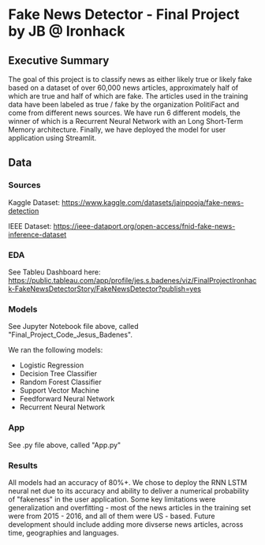 # Fake News Detector - Final Project by JB @ Ironhack

## Executive Summary
The goal of this project is to classify news as either likely true or likely fake based on a dataset of over 60,000 news articles, approximately half of which are true and half of which are fake. The articles used in the training data have been labeled as true / fake by the organization PolitiFact and come from different news sources. We have run 6 different models, the winner of which is a Recurrent Neural Network with an Long Short-Term Memory architecture. Finally, we have deployed the model for user application using Streamlit. 

## Data 

### Sources

Kaggle Dataset: https://www.kaggle.com/datasets/jainpooja/fake-news-detection

IEEE Dataset: https://ieee-dataport.org/open-access/fnid-fake-news-inference-dataset

### EDA

See Tableu Dashboard here: https://public.tableau.com/app/profile/jes.s.badenes/viz/FinalProjectIronhack-FakeNewsDetectorStory/FakeNewsDetector?publish=yes

### Models

See Jupyter Notebook file above, called "Final_Project_Code_Jesus_Badenes".

We ran the following models:
- Logistic Regression
- Decision Tree Classifier
- Random Forest Classifier
- Support Vector Machine
- Feedforward Neural Network
- Recurrent Neural Network

### App

See .py file above, called "App.py"

### Results

All models had an accuracy of 80%+. We chose to deploy the RNN LSTM neural net due to its accuracy and ability to deliver a numerical probability of "fakeness" in the user application. Some key limitations were generalization and overfitting - most of the news articles in the training set were from 2015 - 2016, and all of them were US - based. Future development should include adding more divserse news articles, across time, geographies and languages.

